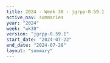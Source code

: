```yaml
---
title: 2024 - Week 30 - jgrpp-0.59.1
active_nav: summaries
year: "2024"
week: "wk30"
version: "jgrpp-0.59.1"
start_date: "2024-07-22"
end_date: "2024-07-28"
layout: "summary"
---
```

